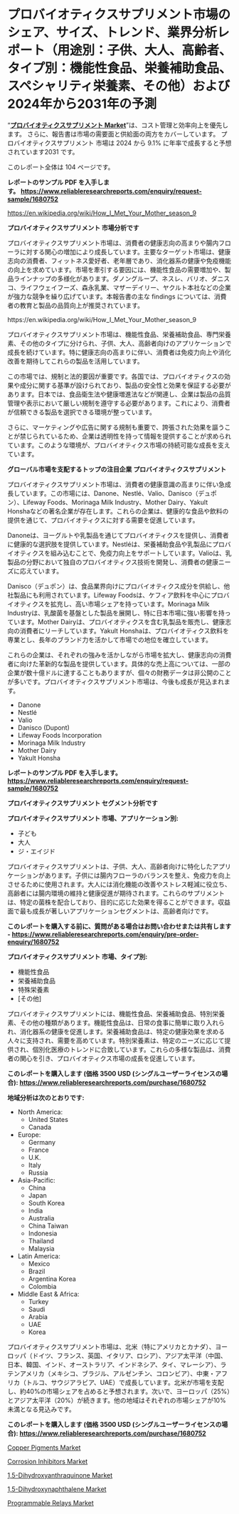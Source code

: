 <p><h1>プロバイオティクスサプリメント市場のシェア、サイズ、トレンド、業界分析レポート（用途別：子供、大人、高齢者、タイプ別：機能性食品、栄養補助食品、スペシャリティ栄養素、その他）および2024年から2031年の予測</h1></p><p>&ldquo;<strong><a href="https://www.reliableresearchreports.com/probiotic-supplements-r1680752">プロバイオティクスサプリメント Market</a></strong>&rdquo;は、コスト管理と効率向上を優先します。 さらに、報告書は市場の需要面と供給面の両方をカバーしています。 プロバイオティクスサプリメント 市場は 2024 から 9.1% に年率で成長すると予想されています2031 です。</p>
<p>このレポート全体は 104 ページです。</p>
<p><strong>レポートのサンプル PDF を入手します。&nbsp;<a href="https://www.reliableresearchreports.com/enquiry/request-sample/1680752">https://www.reliableresearchreports.com/enquiry/request-sample/1680752</a></strong></p>
<p><a href="https://en.wikipedia.org/wiki/How_I_Met_Your_Mother_season_9">https://en.wikipedia.org/wiki/How_I_Met_Your_Mother_season_9</a></p>
<p><strong>プロバイオティクスサプリメント 市場分析です</strong></p>
<p><p>プロバイオティクスサプリメント市場は、消費者の健康志向の高まりや腸内フローラに対する関心の増加により成長しています。主要なターゲット市場は、健康志向の消費者、フィットネス愛好者、老年層であり、消化器系の健康や免疫機能の向上を求めています。市場を牽引する要因には、機能性食品の需要増加や、製品ラインナップの多様化があります。ダノングループ、ネスレ、バリオ、ダニスコ、ライフウェイフーズ、森永乳業、マザーデイリー、ヤクルト本社などの企業が強力な競争を繰り広げています。本報告書の主な findings については、消費者の教育と製品の品質向上が推奨されています。</p></p>
<p>https://en.wikipedia.org/wiki/How_I_Met_Your_Mother_season_9</p>
<p><p>プロバイオティクスサプリメント市場は、機能性食品、栄養補助食品、専門栄養素、その他のタイプに分けられ、子供、大人、高齢者向けのアプリケーションで成長を続けています。特に健康志向の高まりに伴い、消費者は免疫力向上や消化改善を期待してこれらの製品を活用しています。</p><p>この市場では、規制と法的要因が重要です。各国では、プロバイオティクスの効果や成分に関する基準が設けられており、製品の安全性と効果を保証する必要があります。日本では、食品衛生法や健康増進法などが関連し、企業は製品の品質管理や表示において厳しい規制を遵守する必要があります。これにより、消費者が信頼できる製品を選択できる環境が整っています。</p><p>さらに、マーケティングや広告に関する規制も重要で、誇張された効果を謳うことが禁じられているため、企業は透明性を持って情報を提供することが求められています。このような環境が、プロバイオティクス市場の持続可能な成長を支えています。</p></p>
<p><strong>グローバル市場を支配するトップの注目企業 プロバイオティクスサプリメント</strong></p>
<p><p>プロバイオティクスサプリメント市場は、消費者の健康意識の高まりに伴い急成長しています。この市場には、Danone、Nestlé、Valio、Danisco（デュポン）、Lifeway Foods、Morinaga Milk Industry、Mother Dairy、Yakult Honshaなどの著名企業が存在します。これらの企業は、健康的な食品や飲料の提供を通じて、プロバイオティクスに対する需要を促進しています。</p><p>Danoneは、ヨーグルトや乳製品を通じてプロバイオティクスを提供し、消費者に健康的な選択肢を提供しています。Nestléは、栄養補助食品や乳製品にプロバイオティクスを組み込むことで、免疫力向上をサポートしています。Valioは、乳製品の分野において独自のプロバイオティクス技術を開発し、消費者の健康ニーズに応えています。</p><p>Danisco（デュポン）は、食品業界向けにプロバイオティクス成分を供給し、他社製品にも利用されています。Lifeway Foodsは、ケフィア飲料を中心にプロバイオティクスを拡充し、高い市場シェアを持っています。Morinaga Milk Industryは、乳酸菌を基盤とした製品を展開し、特に日本市場に強い影響を持っています。Mother Dairyは、プロバイオティクスを含む乳製品を販売し、健康志向の消費者にリーチしています。Yakult Honshaは、プロバイオティクス飲料を専業とし、長年のブランド力を活かして市場での地位を確立しています。</p><p>これらの企業は、それぞれの強みを活かしながら市場を拡大し、健康志向の消費者に向けた革新的な製品を提供しています。具体的な売上高については、一部の企業が数十億ドルに達することもありますが、個々の財務データは非公開のことが多いです。プロバイオティクスサプリメント市場は、今後も成長が見込まれます。</p></p>
<p><ul><li>Danone</li><li>Nestlé</li><li>Valio</li><li>Danisco (Dupont)</li><li>Lifeway Foods Incorporation</li><li>Morinaga Milk Industry</li><li>Mother Dairy</li><li>Yakult Honsha</li></ul></p>
<p><strong>レポートのサンプル PDF を入手します。 <a href="https://www.reliableresearchreports.com/enquiry/request-sample/1680752">https://www.reliableresearchreports.com/enquiry/request-sample/1680752</a></strong></p>
<p><strong>プロバイオティクスサプリメント セグメント分析です</strong></p>
<p><strong>プロバイオティクスサプリメント 市場、アプリケーション別:</strong></p>
<p><ul><li>子ども</li><li>大人</li><li>ジ・エイジド</li></ul></p>
<p><p>プロバイオティクスサプリメントは、子供、大人、高齢者向けに特化したアプリケーションがあります。子供には腸内フローラのバランスを整え、免疫力を向上させるために使用されます。大人には消化機能の改善やストレス軽減に役立ち、高齢者には腸内環境の維持と健康促進が期待されます。これらのサプリメントは、特定の菌株を配合しており、目的に応じた効果を得ることができます。収益面で最も成長が著しいアプリケーションセグメントは、高齢者向けです。</p></p>
<p><strong>このレポートを購入する前に、質問がある場合はお問い合わせまたは共有します - <a href="https://www.reliableresearchreports.com/enquiry/pre-order-enquiry/1680752">https://www.reliableresearchreports.com/enquiry/pre-order-enquiry/1680752</a></strong></p>
<p><strong>プロバイオティクスサプリメント 市場、タイプ別:</strong></p>
<p><ul><li>機能性食品</li><li>栄養補助食品</li><li>特殊栄養素</li><li>[その他]</li></ul></p>
<p><p>プロバイオティクスサプリメントには、機能性食品、栄養補助食品、特別栄養素、その他の種類があります。機能性食品は、日常の食事に簡単に取り入れられ、消化器系の健康を促進します。栄養補助食品は、特定の健康効果を求める人々に支持され、需要を高めています。特別栄養素は、特定のニーズに応じて提供され、個別化医療のトレンドに合致しています。これらの多様な製品は、消費者の関心を引き、プロバイオティクス市場の成長を促進しています。</p></p>
<p><strong>このレポートを購入します (価格 3500 USD (シングルユーザーライセンスの場合): <a href="https://www.reliableresearchreports.com/purchase/1680752">https://www.reliableresearchreports.com/purchase/1680752</a></strong></p>
<p><strong>地域分析は次のとおりです:</strong></p>
<p><ul>
    <li>
        North America:
        <ul>
            <li>United States</li>
            <li>Canada</li>
        </ul>
    </li>
    <li>
        Europe:
        <ul>
            <li>Germany</li>
            <li>France</li>
            <li>U.K.</li>
            <li>Italy</li>
            <li>Russia</li>
        </ul>
    </li>
    <li>
        Asia-Pacific:
        <ul>
            <li>China</li>
            <li>Japan</li>
            <li>South Korea</li>
            <li>India</li>
            <li>Australia</li>
            <li>China Taiwan</li>
            <li>Indonesia</li>
            <li>Thailand</li>
            <li>Malaysia</li>
        </ul>
    </li>
    <li>
        Latin America:
        <ul>
            <li>Mexico</li>
            <li>Brazil</li>
            <li>Argentina Korea</li>
            <li>Colombia</li>
        </ul>
    </li>
    <li>
        Middle East & Africa:
        <ul>
            <li>Turkey</li>
            <li>Saudi</li>
            <li>Arabia</li>
            <li>UAE</li>
            <li>Korea</li>
        </ul>
    </li>
    </ul></p>
<p><p>プロバイオティクスサプリメント市場は、北米（特にアメリカとカナダ）、ヨーロッパ（ドイツ、フランス、英国、イタリア、ロシア）、アジア太平洋（中国、日本、韓国、インド、オーストラリア、インドネシア、タイ、マレーシア）、ラテンアメリカ（メキシコ、ブラジル、アルゼンチン、コロンビア）、中東・アフリカ（トルコ、サウジアラビア、UAE）で成長しています。北米が市場を支配し、約40%の市場シェアを占めると予想されます。次いで、ヨーロッパ（25%）とアジア太平洋（20%）が続きます。他の地域はそれぞれの市場シェアが10%未満となる見込みです。</p></p>
<p><strong>このレポートを購入します (価格 3500 USD (シングルユーザーライセンスの場合): <a href="https://www.reliableresearchreports.com/purchase/1680752">https://www.reliableresearchreports.com/purchase/1680752</a></strong></p>
<p><p><a href="https://www.linkedin.com/pulse/what-growth-opportunities-challenges-copper-pigments-market-p63te?trackingId=3AE9ZCfRS66xVs9xUNV8lw%3D%3D">Copper Pigments Market</a></p><p><a href="https://www.linkedin.com/pulse/corrosion-inhibitors-market-insights-product-type-application-y2p8e?trackingId=vKrtQmHWRpOuT5LIQLNWFg%3D%3D">Corrosion Inhibitors Market</a></p><p><a href="https://issuu.com/reportprime-2/docs/15-dihydroxyanthraquinone-market-si_ffcaf49bf3ca6c">1,5-Dihydroxyanthraquinone Market</a></p><p><a href="https://issuu.com/reportprime-2/docs/15-dihydroxynaphthalene-market-size_d03788a9882551">1,5-Dihydroxynaphthalene Market</a></p><p><a href="https://github.com/NasrinKhan99/Market-Research-Report-List-1/blob/main/programmable-relays-market.md">Programmable Relays Market</a></p></p>